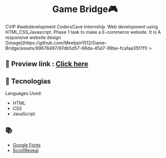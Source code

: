 
<h1 align="center">
  Game Bridge🎮
</h1>
CVIP #webdevelopment CodersCave Internship. Web development using HTML,CSS,Javascript. Phase 1 task to make a E-commerce website. It is A responsive website design
<br>
![image](https://github.com/Meetjain1512/Game-Bridge/assets/99678497/97db5d57-66da-45d7-99be-fca1aa35f7f1)
>
<br>

## 📝 Preview link : <a href = "https://meet-game-bridge.netlify.app">Click here</a>
## 🚀 Tecnologias

Languages Used:

- HTML
- CSS
- JavaScript

## 📚 

- [Google Fonts](https://fonts.google.com/)
- [ScrollReveal](https://scrollrevealjs.org/)
 

